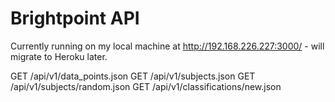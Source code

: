 Brightpoint API
===============

Currently running on my local machine at http://192.168.226.227:3000/ - will migrate to Heroku later.

GET /api/v1/data_points.json
GET /api/v1/subjects.json
GET /api/v1/subjects/random.json
GET /api/v1/classifications/new.json